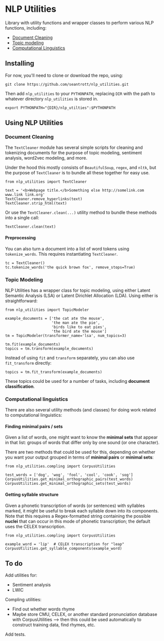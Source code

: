 # NLP Utilities

Library with utility functions and wrapper classes to perform various NLP functions, including:
* [Document Cleaning](#document-cleaning)
* [Topic modeling](#topic-modeling)
* [Computational Linguistics](#computational-linguistics)

## Installing

For now, you'll need to clone or download the repo, using:

```git clone https://github.com/seantrott/nlp_utilities.git```

Then add `nlp_utilities` to your `PYTHONPATH`, replacing `DIR` with the path to whatever directory `nlp_utilities` is stored in.

```export PYTHONPATH="{DIR}/nlp_utilties":$PYTHONPATH```

## Using NLP Utilities

### Document Cleaning

The `TextCleaner` module has several simple scripts for cleaning and tokenizing documents for the purpose of topic modeling, sentiment analysis, word2vec modeling, and more.

Under the hood this mostly consists of `BeautifulSoup`, `regex`, and `nltk`, but the purpose of `TextCleaner` is to bundle all these together for easy use.

```
from nlp_utilities import TextCleaner

text = '<b>Webpage title.</b>Something else http://somelink.com www.link link.org'
TextCleaner.remove_hyperlinks(text)
TextCleaner.strip_html(text)
```

Or use the `TextCleaner.clean(...)` utility method to bundle these methods into a single call:

```
TextCleaner.clean(text)
```

#### Preprocessing

You can also turn a document into a list of word tokens using `tokenize_words`. This requires instantiating `TextCleaner`.

```
tc = TextCleaner()
tc.tokenize_words('the quick brown fox', remove_stops=True)
```


### Topic Modeling

NLP Utilities has a wrapper class for topic modeling, using either Latent Semantic Analysis (LSA) or Latent Dirichlet Allocation (LDA). Using either is straightforward:

```
from nlp_utilities import TopicModeler

example_documents = ['the cat ate the mouse',
                     'the man ate the pie',
                     'birds like to eat pies',
                     'the bird ate the mouse']
tm = TopicModeler(transformer_name='lsa', num_topics=3)

tm.fit(example_documents)
topics = tm.transform(example_documents)

```

Instead of using `fit` and `transform` separately, you can also use `fit_transform` directly:

```
topics = tm.fit_transform(example_documents)
```

These topics could be used for a number of tasks, including **document classification**.


### Computational linguistics

There are also several utility methods (and classes) for doing work related to computational linguistics:

#### Finding minimal pairs / sets

Given a list of words, one might want to know the **minimal sets** that appear in that list: groups of words that differ only by one sound (or one character).

There are two methods that could be used for this, depending on whether you want your output grouped in terms of **minimal pairs** or **minimal sets**:

```
from nlp_utilities.compling import CorpusUtilities

test_words = ['dog', 'wog', 'fool', 'cool', 'cook', 'sog']
CorpusUtilities.get_minimal_orthographic_pairs(test_words)
CorpusUtilities.get_minimal_orthographic_sets(test_words)
```

#### Getting syllable structure

Given a phonetic transcription of words (or sentences) with syllables marked, it might be useful to break each syllable down into its components. Note that this requires a Regex-formatted string containing the possible **nuclei** that can occur in this mode of phonetic transcription; the default uses the CELEX transcription.

```
from nlp_utilities.compling import CorpusUtilities

example_word = 'lip'  # CELEX transcription for "leap"
CorpusUtilities.get_syllable_components(example_word)
```

## To do

Add utilities for:
* Sentiment analysis
* LWIC

Compling utilities:
* Find out whether words rhyme
* Maybe store CMU, CELEX, or another standard pronunciation database with CorpusUtilities --> then this could be used automatically to construct training data, find rhymes, etc.

Add tests.
